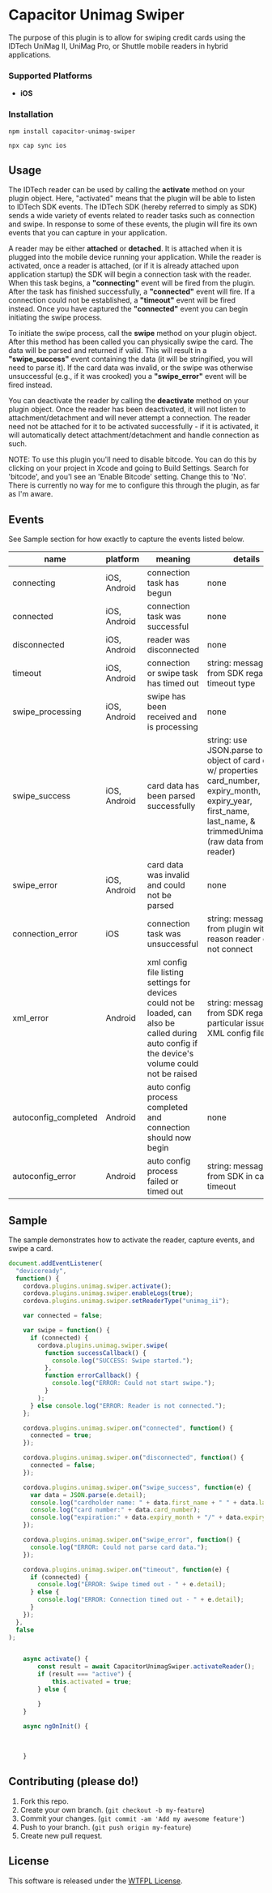 # Capacitor Unimag Swiper

The purpose of this plugin is to allow for swiping credit cards using the IDTech UniMag II, UniMag Pro, or Shuttle mobile readers in hybrid applications.

### Supported Platforms

- **iOS**

### Installation

```
npm install capacitor-unimag-swiper
```

```
npx cap sync ios 
```


## Usage

The IDTech reader can be used by calling the **activate** method on your plugin object. Here, "activated" means that the plugin will be able to listen to IDTech SDK events. The IDTech SDK (hereby referred to simply as SDK) sends a wide variety of events related to reader tasks such as connection and swipe. In response to some of these events, the plugin will fire its own events that you can capture in your application.

A reader may be either **attached** or **detached**. It is attached when it is plugged into the mobile device running your application. While the reader is activated, once a reader is attached, (or if it is already attached upon application startup) the SDK will begin a connection task with the reader. When this task begins, a **"connecting"** event will be fired from the plugin. After the task has finished successfully, a **"connected"** event will fire. If a connection could not be established, a **"timeout"** event will be fired instead. Once you have captured the **"connected"** event you can begin initiating the swipe process.

To initiate the swipe process, call the **swipe** method on your plugin object. After this method has been called you can physically swipe the card. The data will be parsed and returned if valid. This will result in a **"swipe_success"** event containing the data (it will be stringified, you will need to parse it). If the card data was invalid, or the swipe was otherwise unsuccessful (e.g., if it was crooked) you a **"swipe_error"** event will be fired instead.

You can deactivate the reader by calling the **deactivate** method on your plugin object. Once the reader has been deactivated, it will not listen to attachment/detachment and will never attempt a connection. The reader need not be attached for it to be activated successfully - if it is activated, it will automatically detect attachment/detachment and handle connection as such.

NOTE: To use this plugin you'll need to disable bitcode. You can do this by clicking on your project in Xcode and going to Build Settings. Search for 'bitcode', and you'l see an 'Enable Bitcode' setting. Change this to 'No'. There is currently no way for me to configure this through the plugin, as far as I'm aware.

## Events

See Sample section for how exactly to capture the events listed below.

| name                 | platform     | meaning                                                                                                                                            | details                                                                                                                                                                   |
| -------------------- | ------------ | -------------------------------------------------------------------------------------------------------------------------------------------------- | ------------------------------------------------------------------------------------------------------------------------------------------------------------------------- |
| connecting           | iOS, Android | connection task has begun                                                                                                                          | none                                                                                                                                                                      |
| connected            | iOS, Android | connection task was successful                                                                                                                     | none                                                                                                                                                                      |
| disconnected         | iOS, Android | reader was disconnected                                                                                                                            | none                                                                                                                                                                      |
| timeout              | iOS, Android | connection or swipe task has timed out                                                                                                             | string: message from SDK regarding timeout type                                                                                                                           |
| swipe_processing     | iOS, Android | swipe has been received and is processing                                                                                                          | none                                                                                                                                                                      |
| swipe_success        | iOS, Android | card data has been parsed successfully                                                                                                             | string: use JSON.parse to get object of card data w/ properties card_number, expiry_month, expiry_year, first_name, last_name, & trimmedUnimagData (raw data from reader) |
| swipe_error          | iOS, Android | card data was invalid and could not be parsed                                                                                                      | none                                                                                                                                                                      |
| connection_error     | iOS          | connection task was unsuccessful                                                                                                                   | string: message from plugin with reason reader could not connect                                                                                                          |
| xml_error            | Android      | xml config file listing settings for devices could not be loaded, can also be called during auto config if the device's volume could not be raised | string: message from SDK regarding particular issue with XML config file                                                                                                  |
| autoconfig_completed | Android      | auto config process completed and connection should now begin                                                                                      | none                                                                                                                                                                      |
| autoconfig_error     | Android      | auto config process failed or timed out                                                                                                            | string: message from SDK in case of timeout                                                                                                                               |

## Sample

The sample demonstrates how to activate the reader, capture events, and swipe a card.

```javascript
document.addEventListener(
  "deviceready",
  function() {
    cordova.plugins.unimag.swiper.activate();
    cordova.plugins.unimag.swiper.enableLogs(true);
    cordova.plugins.unimag.swiper.setReaderType("unimag_ii");

    var connected = false;

    var swipe = function() {
      if (connected) {
        cordova.plugins.unimag.swiper.swipe(
          function successCallback() {
            console.log("SUCCESS: Swipe started.");
          },
          function errorCallback() {
            console.log("ERROR: Could not start swipe.");
          }
        );
      } else console.log("ERROR: Reader is not connected.");
    };

    cordova.plugins.unimag.swiper.on("connected", function() {
      connected = true;
    });

    cordova.plugins.unimag.swiper.on("disconnected", function() {
      connected = false;
    });

    cordova.plugins.unimag.swiper.on("swipe_success", function(e) {
      var data = JSON.parse(e.detail);
      console.log("cardholder name: " + data.first_name + " " + data.last_name);
      console.log("card number:" + data.card_number);
      console.log("expiration:" + data.expiry_month + "/" + data.expiry_year);
    });

    cordova.plugins.unimag.swiper.on("swipe_error", function() {
      console.log("ERROR: Could not parse card data.");
    });

    cordova.plugins.unimag.swiper.on("timeout", function(e) {
      if (connected) {
        console.log("ERROR: Swipe timed out - " + e.detail);
      } else {
        console.log("ERROR: Connection timed out - " + e.detail);
      }
    });
  },
  false
); 


    async activate() {
        const result = await CapacitorUnimagSwiper.activateReader();
        if (result === "active") {
            this.activated = true;
        } else {

        }
    }

    async ngOnInit() {
    
    
    
    }

```

## Contributing (please do!)

1. Fork this repo.
2. Create your own branch. (`git checkout -b my-feature`)
3. Commit your changes. (`git commit -am 'Add my awesome feature'`)
4. Push to your branch. (`git push origin my-feature`)
5. Create new pull request.

## License

This software is released under the <a href="http://www.wtfpl.net/">WTFPL License</a>.
